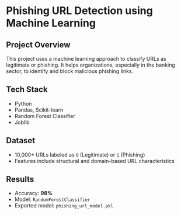 # Phishing URL Detection using Machine Learning

## Project Overview
This project uses a machine learning approach to classify URLs as legitimate or phishing. It helps organizations, especially in the banking sector, to identify and block malicious phishing links.

## Tech Stack
- Python
- Pandas, Scikit-learn
- Random Forest Classifier
- Joblib

## Dataset
- 10,000+ URLs labeled as `0` (Legitimate) or `1` (Phishing)
- Features include structural and domain-based URL characteristics

## Results
- Accuracy: **98%**
- Model: `RandomForestClassifier`
- Exported model: `phishing_url_model.pkl`

